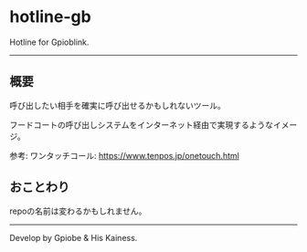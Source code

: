 # hotline-gb
Hotline for Gpioblink.

---

## 概要
呼び出したい相手を確実に呼び出せるかもしれないツール。

フードコートの呼び出しシステムをインターネット経由で実現するようなイメージ。

参考: ワンタッチコール: https://www.tenpos.jp/onetouch.html

## おことわり

repoの名前は変わるかもしれません。

---

Develop by Gpiobe & His Kainess.
